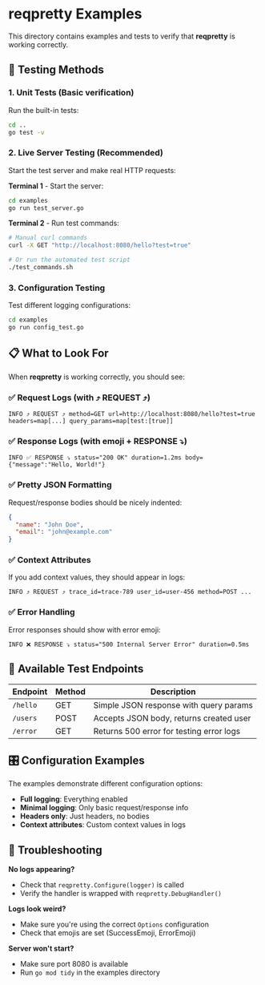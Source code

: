 # reqpretty Examples

This directory contains examples and tests to verify that **reqpretty** is working correctly.

## 🧪 Testing Methods

### 1. **Unit Tests** (Basic verification)
Run the built-in tests:
```bash
cd ..
go test -v
```

### 2. **Live Server Testing** (Recommended)
Start the test server and make real HTTP requests:

**Terminal 1** - Start the server:
```bash
cd examples
go run test_server.go
```

**Terminal 2** - Run test commands:
```bash
# Manual curl commands
curl -X GET "http://localhost:8080/hello?test=true"

# Or run the automated test script
./test_commands.sh
```

### 3. **Configuration Testing**
Test different logging configurations:
```bash
cd examples
go run config_test.go
```

## 📋 What to Look For

When **reqpretty** is working correctly, you should see:

### ✅ **Request Logs** (with ⤴ REQUEST ⤴)
```
INFO ⤴ REQUEST ⤴ method=GET url=http://localhost:8080/hello?test=true headers=map[...] query_params=map[test:[true]]
```

### ✅ **Response Logs** (with emoji + RESPONSE ⤵)
```
INFO ✅ RESPONSE ⤵ status="200 OK" duration=1.2ms body={"message":"Hello, World!"}
```

### ✅ **Pretty JSON Formatting**
Request/response bodies should be nicely indented:
```json
{
  "name": "John Doe",
  "email": "john@example.com"
}
```

### ✅ **Context Attributes**
If you add context values, they should appear in logs:
```
INFO ⤴ REQUEST ⤴ trace_id=trace-789 user_id=user-456 method=POST ...
```

### ✅ **Error Handling**
Error responses should show with error emoji:
```
INFO ❌ RESPONSE ⤵ status="500 Internal Server Error" duration=0.5ms
```

## 🔧 Available Test Endpoints

| Endpoint | Method | Description |
|----------|--------|-------------|
| `/hello` | GET | Simple JSON response with query params |
| `/users` | POST | Accepts JSON body, returns created user |
| `/error` | GET | Returns 500 error for testing error logs |

## 🎛️ Configuration Examples

The examples demonstrate different configuration options:

- **Full logging**: Everything enabled
- **Minimal logging**: Only basic request/response info
- **Headers only**: Just headers, no bodies
- **Context attributes**: Custom context values in logs

## 🚨 Troubleshooting

**No logs appearing?**
- Check that `reqpretty.Configure(logger)` is called
- Verify the handler is wrapped with `reqpretty.DebugHandler()`

**Logs look weird?**
- Make sure you're using the correct `Options` configuration
- Check that emojis are set (SuccessEmoji, ErrorEmoji)

**Server won't start?**
- Make sure port 8080 is available
- Run `go mod tidy` in the examples directory 
